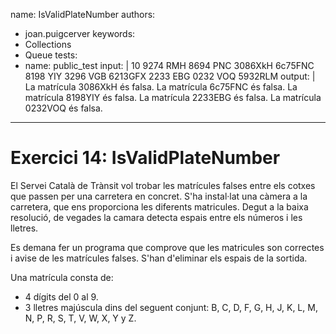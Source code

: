 name: IsValidPlateNumber
authors: 
  - joan.puigcerver
keywords:
  - Collections
  - Queue
tests:
  - name: public_test
    input: |
      10
      9274   RMH
      8694 PNC
      3086XkH
      6c75FNC
      8198 YIY
      3296  VGB
      6213GFX
      2233   EBG
      0232 VOQ
      5932RLM
    output: |
      La matrícula 3086XkH és falsa.
      La matrícula 6c75FNC és falsa.
      La matrícula 8198YIY és falsa.
      La matrícula 2233EBG és falsa.
      La matrícula 0232VOQ és falsa.
---
# Exercici 14: IsValidPlateNumber
El Servei Català de Trànsit vol trobar les matrícules falses entre els cotxes que passen per una carretera en concret. 
S'ha instal·lat una càmera a la carretera, que ens proporciona les diferents matricules. Degut a la baixa resolució, de vegades la camara detecta espais entre els números i les lletres.

Es demana fer un programa que comprove que les matricules son correctes i avise de les matrícules falses. S'han d'eliminar els espais de la sortida.

Una matrícula consta de:
* 4 dígits del 0 al 9.
* 3 lletres majúscula dins del seguent conjunt: B, C, D, F, G, H, J, K, L, M, N, P, R, S, T, V, W, X, Y y Z.
